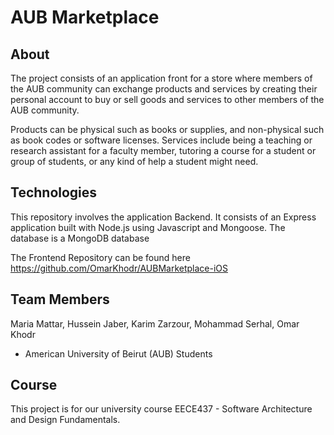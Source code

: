 # AUB Marketplace

## About
The project consists of an application front for a store where members of the AUB community can exchange products and services by creating their personal account to buy or sell goods and services to other members of the AUB community.

Products can be physical such as books or supplies, and non-physical such as book codes or software licenses.
Services include being a teaching or research assistant for a faculty member, tutoring a course for a student or group of students, or any kind of help a student might need.

## Technologies
This repository involves the application Backend.
It consists of an Express application built with Node.js using Javascript and Mongoose.
The database is a MongoDB database

The Frontend Repository can be found here
https://github.com/OmarKhodr/AUBMarketplace-iOS

## Team Members
Maria Mattar, Hussein Jaber, Karim Zarzour, Mohammad Serhal, Omar Khodr
- American University of Beirut (AUB) Students

## Course
This project is for our university course EECE437 - Software Architecture and Design Fundamentals.
